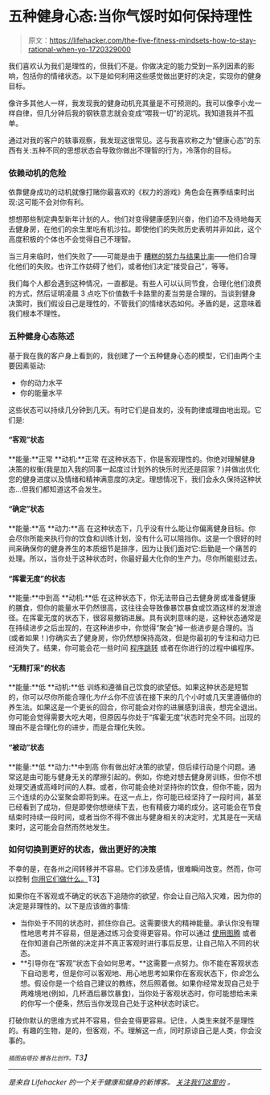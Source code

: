 # 五种健身心态:当你气馁时如何保持理性

> 原文：<https://lifehacker.com/the-five-fitness-mindsets-how-to-stay-rational-when-yo-1720329000>

我们喜欢认为我们是理性的，但我们不是。你做决定的能力受到一系列因素的影响，包括你的情绪状态。以下是如何利用这些感觉做出更好的决定，实现你的健身目标。



像许多其他人一样，我发现我的健身动机充其量是不可预测的。我可以像李小龙一样自律，但几分钟后我的钢铁意志就会变成“喂我一切”的泥坑。我知道我并不孤单。

通过对我的客户的轶事观察，我发现这很常见。这与我喜欢称之为“健康心态”的东西有关:五种不同的思想状态会导致你做出不理智的行为，冷落你的目标。

### 依赖动机的危险

依靠健身成功的动机就像打赌你最喜欢的《权力的游戏》角色会在赛季结束时出现:这可能不会对你有利。

想想那些制定典型新年计划的人。他们对变得健康感到兴奋，他们迫不及待地每天去健身房，在他们的余生里吃有机沙拉。即使他们的失败历史表明并非如此，这个高度积极的个体也不会觉得自己不理智。

当三月来临时，他们失败了——可能是由于 [糟糕的努力与结果比率](http://dicktalens.com/when-its-better-not-to-make-progress-a-mathematical-look/)——他们合理化他们的失败。也许工作妨碍了他们，或者他们决定“接受自己”，等等。

我们每个人都会遇到这种情况，一直都是。有些人可以认同节食，合理化他们浪费的方式，然后证明凌晨 3 点吃下价值数千卡路里的麦当劳是合理的。当谈到健身决策时，我们假设自己是理性的，不管我们的情绪状态如何。矛盾的是，这意味着我们根本不理性。

### 五种健身心态陈述

基于我在我的客户身上看到的，我创建了一个五种健身心态的模型，它们由两个主要因素驱动:

*   你的动力水平
*   你的能量水平

这些状态可以持续几分钟到几天。有时它们是自发的，没有韵律或理由地出现。它们是:

#### “客观”状态

**能量:**正常
**动机:**正常
在这种状态下，你是客观理性的。你绝对理解健身决策的权衡(我是加入我的同事一起度过计划外的快乐时光还是回家？)并做出优化您的健身进度以及情绪和精神满意度的决定。理想情况下，我们会永久保持这种状态...但我们都知道这不会发生。

#### “确定”状态

**能量:**高
**动力:**高
在这种状态下，几乎没有什么能让你偏离健身目标。你会尽你所能来执行你的饮食和训练计划，没有什么可以阻挡你。这是一个很好的时间来确保你的健身养生的本质细节是排序，因为让我们面对它:后勤是一个痛苦的处理。所以，当你处于这种状态时，你最好最大化你的生产力。尽你所能挺过去。

#### “挥霍无度”的状态

**能量:**中到高
**动机:**低
在这种状态下，你无法带自己去健身房或准备健康的膳食，但你的能量水平仍然很高，这往往会导致像暴饮暴食或饮酒这样的发泄途径。在挥霍无度的状态下，很容易撤销进展。具有讽刺意味的是，这种状态通常是在持续进步之后出现的，在这种进步中，你觉得“聚会”掉一些进步是合理的。当(或者如果！)你确实去了健身房，你仍然想保持高效，但是你最初的专注和动力已经消失了。结果，你可能会花一些时间 [程序跳转](http://bit.ly/1blsSfX) 或者在你进行的过程中编程序。

#### “无精打采”的状态

**能量:**低
**动机:**低
训练和遵循自己饮食的欲望低。如果这种状态是短暂的，你可以尽你所能合理化*为什么*你不应该在接下来的几个小时或几天里遵循你的养生法。如果这是一个更长的回合，你可能会对你的进展感到沮丧，想完全退出。你可能会觉得需要大吃大喝，但原因与你处于“挥霍无度”状态时完全不同。出现的理由不是合理化你的进步，而是合理化失败。

#### “被动”状态

**能量:**低
**动力:**中到高
你有做出好决策的欲望，但后续行动是个问题。通常这是由可能与健身无关的摩擦引起的。例如，你绝对想去健身房训练，但你不想处理交通或高峰时间的人群。或者，你可能会绝对坚持你的饮食，但你不能，因为三个连续的办公室聚会即将到来。在这一点上，你可能已经坚持了一段时间，甚至已经看到了成功，但是即使你想继续下去，也有精疲力竭的成分。这可能会在节食结束时持续一段时间，或者当你不得不做出与健身相关的决定时，尤其是在一天结束时，这可能会自然而然地发生。

### 如何切换到更好的状态，做出更好的决策

不幸的是，在各州之间转移并不容易。它们涉及感情，很难瞬间改变。然而，你可以控制 [你用它们做什么。](http://vitals.lifehacker.com/decouple-your-feelings-from-your-actions-for-fitness-su-1687543731)T3】

如果你在不客观或不确定的状态下追随你的欲望，你会让自己陷入灾难，因为你的决定是非理性的。以下是应该做的事情:

*   当你处于不同的状态时，抓住你自己。这需要很大的精神能量。承认你没有理性地思考并不容易，但是通过练习会变得更容易。你可以通过 [使用图腾](http://dicktalens.com/how-to-stop-binge-eating-for-good/) 或者在你知道自己所做的决定并不真正客观时进行事后反思，让自己陷入不同的状态。
*   **引导你在“客观”状态下会如何思考。**这需要一点努力。你不能在客观状态下自动思考，但是你可以客观地、用心地思考如果你在客观状态下，你*会*怎么想。假设你是一个给自己建议的教练，然后照着做。如果你经常发现自己处于两难境地(例如，几杯酒后暴饮暴食)，当你处于客观状态时，你可能想给未来的你写一个便条，然后当你发现自己处于这种状态时读它。

打破你默认的思维方式并不容易，但会变得更容易。记住，人类生来就不是理性的。有趣的生物，是的，但客观，不。理解这一点，同时原谅自己是人类，你会没事的。

*<small>插图由塔拉·雅各比创作。</small>T3】*

* * *

[](http://vitals.lifehacker.com/)**是来自 Lifehacker 的一个关于健康和健身的新博客。* [*关注我们这里的*](https://twitter.com/VitalsLH) *。**